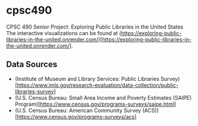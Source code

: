 # cpsc490
CPSC 490 Senior Project: Exploring Public Libraries in the United States
The interactive visualizations can be found at (https://exploring-public-libraries-in-the-united.onrender.com/)[https://exploring-public-libraries-in-the-united.onrender.com/].

## Data Sources
* (Institute of Museum and Library Services: Public Libraries Survey)[https://www.imls.gov/research-evaluation/data-collection/public-libraries-survey]
* (U.S. Census Bureau: Small Area Income and Poverty Estimates (SAIPE) Program)[https://www.census.gov/programs-surveys/saipe.html]
* (U.S. Census Bureau: American Community Survey (ACS))[https://www.census.gov/programs-surveys/acs]
